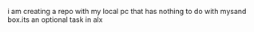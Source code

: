 i am creating a repo with my local pc that has nothing to do with mysand box.its an optional task in alx
